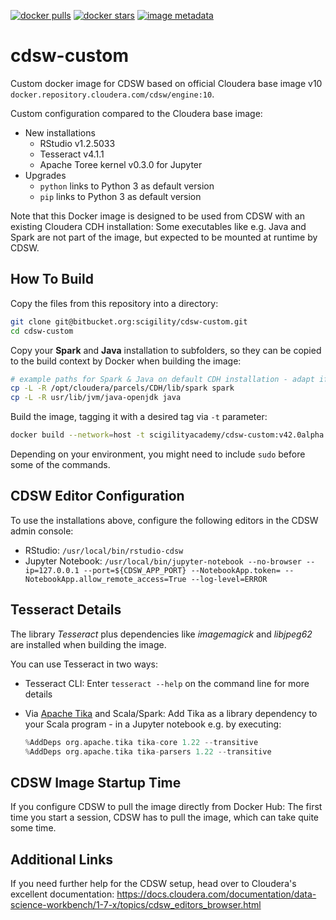 [![docker pulls](https://img.shields.io/docker/pulls/scigilityacademy/cdsw-custom.svg)](https://hub.docker.com/r/scigilityacademy/cdsw-custom/) [![docker stars](https://img.shields.io/docker/stars/scigilityacademy/cdsw-custom.svg)](https://hub.docker.com/r/scigilityacademy/cdsw-custom/) [![image metadata](https://images.microbadger.com/badges/image/scigilityacademy/cdsw-custom.svg)](https://microbadger.com/images/scigilityacademy/cdsw-custom "scigilityacademy/cdsw-custom image metadata")

# cdsw-custom

Custom docker image for CDSW based on official Cloudera base image v10 `docker.repository.cloudera.com/cdsw/engine:10`.

Custom configuration compared to the Cloudera base image:

- New installations
  - RStudio v1.2.5033
  - Tesseract v4.1.1
  - Apache Toree kernel v0.3.0 for Jupyter
- Upgrades
  - `python` links to Python 3 as default version
  - `pip` links to Python 3 as default version

Note that this Docker image is designed to be used from CDSW with an existing Cloudera CDH installation:
Some executables like e.g. Java and Spark are not part of the image, but expected to be mounted at runtime by CDSW.

## How To Build

Copy the files from this repository into a directory:

```bash
git clone git@bitbucket.org:scigility/cdsw-custom.git
cd cdsw-custom
```

Copy your **Spark** and **Java** installation to subfolders, so they can be copied to the build context by Docker when building the image:

```bash
# example paths for Spark & Java on default CDH installation - adapt if needed
cp -L -R /opt/cloudera/parcels/CDH/lib/spark spark
cp -L -R usr/lib/jvm/java-openjdk java
```

Build the image, tagging it with a desired tag via `-t` parameter:

```bash
docker build --network=host -t scigilityacademy/cdsw-custom:v42.0alpha . -f Dockerfile
```

Depending on your environment, you might need to include `sudo` before some of the commands.

## CDSW Editor Configuration

To use the installations above, configure the following editors in the CDSW admin console:

- RStudio: `/usr/local/bin/rstudio-cdsw`
- Jupyter Notebook: `/usr/local/bin/jupyter-notebook --no-browser --ip=127.0.0.1 --port=${CDSW_APP_PORT} --NotebookApp.token= --NotebookApp.allow_remote_access=True --log-level=ERROR`

## Tesseract Details

The library _Tesseract_ plus dependencies like _imagemagick_ and _libjpeg62_ are installed when building the image.

You can use Tesseract in two ways:

- Tesseract CLI: Enter `tesseract --help` on the command line for more details
- Via [Apache Tika](https://tika.apache.org/) and Scala/Spark: Add Tika as a library dependency to your Scala program - in a Jupyter notebook e.g. by executing:

    ```scala
    %AddDeps org.apache.tika tika-core 1.22 --transitive
    %AddDeps org.apache.tika tika-parsers 1.22 --transitive
    ```

## CDSW Image Startup Time

If you configure CDSW to pull the image directly from Docker Hub: The first time you start a session, CDSW has to pull the image, which can take quite some time.

## Additional Links

If you need further help for the CDSW setup, head over to Cloudera's excellent documentation: https://docs.cloudera.com/documentation/data-science-workbench/1-7-x/topics/cdsw_editors_browser.html
